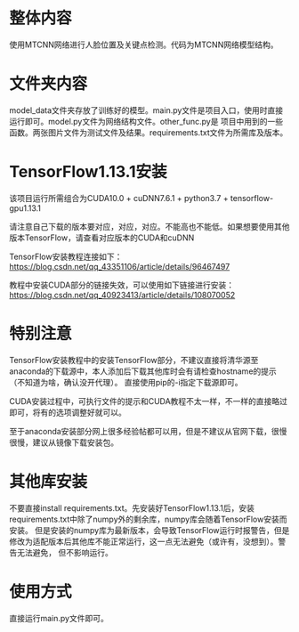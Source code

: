 # 整体内容
使用MTCNN网络进行人脸位置及关键点检测。代码为MTCNN网络模型结构。

# 文件夹内容
model_data文件夹存放了训练好的模型。main.py文件是项目入口，使用时直接运行即可。model.py文件为网络结构文件。other_func.py是
项目中用到的一些函数。两张图片文件为测试文件及结果。requirements.txt文件为所需库及版本。


# TensorFlow1.13.1安装
该项目运行所需组合为CUDA10.0 + cuDNN7.6.1 + python3.7 + tensorflow-gpu1.13.1

请注意自己下载的版本要对应，对应，对应。不能高也不能低。如果想要使用其他版本TensorFlow，请查看对应版本的CUDA和cuDNN

TensorFlow安装教程连接如下：
https://blog.csdn.net/qq_43351106/article/details/96467497

教程中安装CUDA部分的链接失效，可以使用如下链接进行安装：
https://blog.csdn.net/qq_40923413/article/details/108070052

# 特别注意
TensorFlow安装教程中的安装TensorFlow部分，不建议直接将清华源至anaconda的下载源中，本人添加后下载其他库时会有请检查hostname的提示（不知道为啥，确认没开代理）。
直接使用pip的-i指定下载源即可。

CUDA安装过程中，可执行文件的提示和CUDA教程不太一样，不一样的直接略过即可，将有的选项调整好就可以。

至于anaconda安装部分网上很多经验帖都可以用，但是不建议从官网下载，很慢很慢，建议从镜像下载安装包。

# 其他库安装
不要直接install requirements.txt。先安装好TensorFlow1.13.1后，安装requirements.txt中除了numpy外的剩余库，numpy库会随着TensorFlow安装而安装。
但是安装的numpy库为最新版本，会导致TensorFlow运行时报警告，但是修改为适配版本后其他库不能正常运行，这一点无法避免（或许有，没想到）。警告无法避免，
但不影响运行。

# 使用方式
直接运行main.py文件即可。
